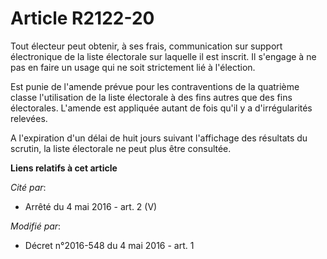 # Article R2122-20

Tout électeur peut obtenir, à ses frais, communication sur support électronique de la liste électorale sur laquelle il est
inscrit. Il s'engage à ne pas en faire un usage qui ne soit strictement lié à l'élection. 

Est punie de l'amende prévue pour les contraventions de la quatrième classe l'utilisation de la liste électorale à des fins
autres que des fins électorales. L'amende est appliquée autant de fois qu'il y a d'irrégularités relevées. 

A l'expiration d'un délai de huit jours suivant l'affichage des résultats du scrutin, la liste électorale ne peut plus être
consultée.

**Liens relatifs à cet article**

_Cité par_:

  - Arrêté du 4 mai 2016 - art. 2 (V)

_Modifié par_:

  - Décret n°2016-548 du 4 mai 2016 - art. 1
